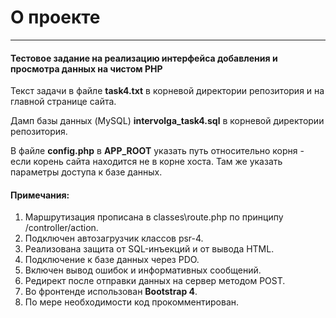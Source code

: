 # О проекте
---
#### Тестовое задание на реализацию интерфейса добавления и просмотра данных на чистом PHP 

Текст задачи в файле **task4.txt** в корневой директории репозитория и на главной странице сайта.

Дамп базы данных (MySQL) **intervolga_task4.sql** в корневой директории репозитория.

В файле **config.php** в **APP_ROOT** указать путь относительно корня - если корень сайта находится не в корне хоста. Там же указать параметры доступа к базе данных.

#### Примечания:
1) Маршрутизация прописана в classes\route.php по принципу /controller/action.
2) Подключен автозагрузчик классов psr-4.
3) Реализована защита от SQL-инъекций и от вывода HTML.
4) Подключение к базе данных через PDO.
5) Включен вывод ошибок и информативных сообщений.
6) Редирект после отправки данных на сервер методом POST.
7) Во фронтенде использован **Bootstrap 4**.
8) По мере необходимости код прокомментирован.